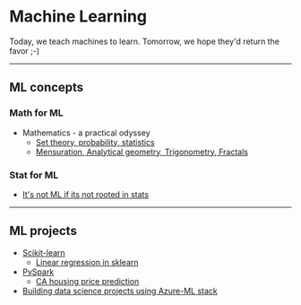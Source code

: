 # Machine Learning
Today, we teach machines to learn. Tomorrow, we hope they'd return the favor ;-)

-------------------------------------------
## ML concepts
### Math for ML
- Mathematics - a practical odyssey
  - [Set theory, probability, statistics](stat/math-practical-odyssey-1.html)
  - [Mensuration, Analytical geometry, Trigonometry, Fractals](stat/math-practical-odyssey-2.html)

### Stat for ML
- [It's not ML if its not rooted in stats](stat/index.html)

-------------------------------------------
## ML projects
- [Scikit-learn](sklearn/sklearn-1.html)
  - [Linear regression in sklearn](sklearn/sklearn_linear_regression.html)
- [PySpark](pySpark/getting-started-pyspark.html)
  - [CA housing price prediction](pySpark/spark-ml-CA-housing.html)
- [Building data science projects using Azure-ML stack](azure-ml-data-science.html)
